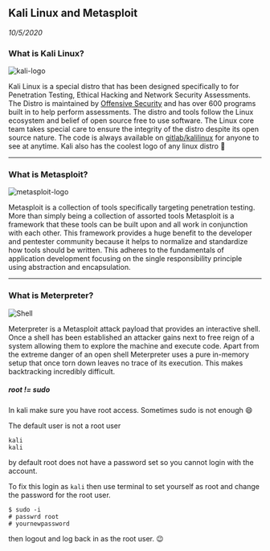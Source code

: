 Kali Linux and Metasploit
-------------------------
_10/5/2020_


### What is Kali Linux?

![kali-logo](https://securitygrind.com/wp-content/uploads/2018/07/kali-logo-322x251.png)

Kali Linux is a special distro that has been designed specifically to for Penetration Testing, Ethical Hacking and Network Security Assessments. The Distro is maintained by [Offensive Security](https://www.offensive-security.com/) and has over 600 programs built in to help perform assessments. The distro and tools follow the Linux ecosystem and belief of open source free to use software. The Linux core team takes special care to ensure the integrity of the distro despite its open source nature. The code is always available on [gitlab/kalilinux](https://gitlab.com/kalilinux) for anyone to see at anytime. Kali also has the coolest logo of any linux distro 🐲

---

### What is Metasploit?

![metasploit-logo](https://static.wixstatic.com/media/6a4a49_508d90fa581a42999339c1ad0cf69cc4~mv2.jpg/v1/fit/w_500,h_500,al_c,q_80/file.png)

Metasploit is a collection of tools specifically targeting penetration testing. More than simply being a collection of assorted tools Metasploit is a framework that these tools can be built upon and all work in conjunction with each other. This framework provides a huge benefit to the developer and pentester community because it helps to normalize and standardize how tools should be written. This adheres to the fundamentals of application development focusing on the single responsibility principle using abstraction and encapsulation.

---

### What is Meterpreter?

![Shell](https://www.howtogeek.com/wp-content/uploads/2018/03/img_5a986560320a0.png)

Meterpreter is a Metasploit attack payload that provides an interactive shell. Once a shell has been established an attacker gains next to free reign of a system allowing them to explore the machine and execute code. Apart from the extreme danger of an open shell Meterpreter uses a pure in-memory setup that once torn down leaves no trace of its execution. This makes backtracking incredibly difficult. 


##### root != sudo
In kali make sure you have root access. Sometimes sudo is not enough :smile:

The default user is not a root user
```
kali
kali
```

by default root does not have a password set so you cannot login with the account. 

To fix this login as `kali` then use terminal to set yourself as root and change the password for the root user.

```
$ sudo -i
# passwrd root
# yournewpassword
```
then logout and log back in as the root user. :wink:

